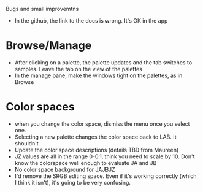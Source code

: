 Bugs and small improvemtns

- In the github, the link to the docs is wrong. It's OK in the app

# Browse/Manage
- After clicking on a palette, the palette updates and the tab switches to samples. Leave the tab on the view of the palettes
- In the manage pane, make the windows tight on the palettes, as in Browse

# Color spaces
- when you change the color space, dismiss the menu once you select one.
- Selecting a new palette changes the color space back to LAB. It shouldn't
- Update the color space descriptions (details TBD from Maureen)
- JZ values are all in the range 0-0.1, think you need to scale by 10. Don't know the colorspace well enough to evaluate JA and JB
- No color space background for JAJBJZ
- I'd remove the SRGB editing space. Even if it's working correctly (which I think it isn't), it's going to be very confusing. 




